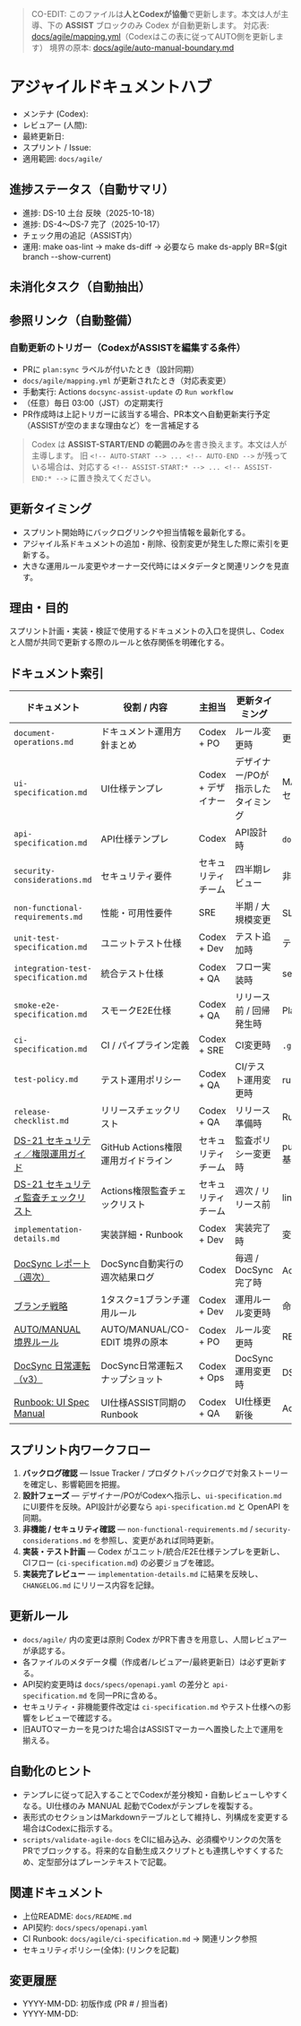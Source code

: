 > CO-EDIT: このファイルは**人とCodexが協働**で更新します。本文は人が主導、下の **ASSIST** ブロックのみ Codex が自動更新します。
> 対応表: [docs/agile/mapping.yml](./mapping.yml)（Codexはこの表に従ってAUTO側を更新します）
> 境界の原本: [docs/agile/auto-manual-boundary.md](./auto-manual-boundary.md)

# アジャイルドキュメントハブ

- メンテナ (Codex):
- レビュアー (人間):
- 最終更新日:
- スプリント / Issue:
- 適用範囲: `docs/agile/`

<!-- NOTE: メタデータセクション直後に配置する ASSIST ブロック。ステータスを最初に確認できるようにする -->
## 進捗ステータス（自動サマリ）
<!-- ASSIST-START:status -->
<!-- Codex がスプリント進捗を要約して書き換える領域 -->
- 進捗: DS-10 土台 反映（2025-10-18）
- 進捗: DS-4〜DS-7 完了（2025-10-17）
- チェック用の追記（ASSIST内）
- 運用: make oas-lint → make ds-diff → 必要なら make ds-apply BR=$(git branch --show-current)
<!-- ASSIST-END:status -->

<!-- NOTE: 進捗の下に未消化タスクを並べることで、参照順を固定 -->
## 未消化タスク（自動抽出）
<!-- ASSIST-START:tickets -->
<!-- Codex が PBI/issue から抽出した ToDo を列挙する領域 -->
<!-- ASSIST-END:tickets -->

<!-- NOTE: タスクの次に関連リンクを置き、参照の導線をまとめる -->
## 参照リンク（自動整備）
<!-- ASSIST-START:links -->
<!-- Codex が関連PR/ドキュ/テストへのリンクを挿入する領域 -->
<!-- ASSIST-END:links -->

### 自動更新のトリガー（CodexがASSISTを編集する条件）
- PRに `plan:sync` ラベルが付いたとき（設計同期）
- `docs/agile/mapping.yml` が更新されたとき（対応表変更）
- 手動実行: Actions `docsync-assist-update` の `Run workflow`
- （任意）毎日 03:00（JST）の定期実行
- PR作成時は上記トリガーに該当する場合、PR本文へ自動更新実行予定（ASSISTが空のままな理由など）を一言補足する

> Codex は **ASSIST-START/END の範囲のみ**を書き換えます。本文は人が主導します。
> 旧 `<!-- AUTO-START --> ... <!-- AUTO-END -->` が残っている場合は、対応する `<!-- ASSIST-START:* --> ... <!-- ASSIST-END:* -->` に置き換えてください。

## 更新タイミング
- スプリント開始時にバックログリンクや担当情報を最新化する。
- アジャイル系ドキュメントの追加・削除、役割変更が発生した際に索引を更新する。
- 大きな運用ルール変更やオーナー交代時にはメタデータと関連リンクを見直す。

## 理由・目的
スプリント計画・実装・検証で使用するドキュメントの入口を提供し、Codex と人間が共同で更新する際のルールと依存関係を明確化する。

## ドキュメント索引
<!-- ASSIST-START:index -->
| ドキュメント | 役割 / 内容 | 主担当 | 更新タイミング | 備考 |
| --- | --- | --- | --- | --- |
| `document-operations.md` | ドキュメント運用方針まとめ | Codex + PO | ルール変更時 | 更新手順・責務一覧 |
| `ui-specification.md` | UI仕様テンプレ | Codex + デザイナー | デザイナー/POが指示したタイミング | MANUAL起動: 人→Codex指示でセクション追加 |
| `api-specification.md` | API仕様テンプレ | Codex | API設計時 | `docs/specs/openapi.yaml` と同期 |
| `security-considerations.md` | セキュリティ要件 | セキュリティチーム | 四半期レビュー | 非機能要件と連携 |
| `non-functional-requirements.md` | 性能・可用性要件 | SRE | 半期 / 大規模変更 | SLOとRunbook参照 |
| `unit-test-specification.md` | ユニットテスト仕様 | Codex + Dev | テスト追加時 | テストケース毎に追記 |
| `integration-test-specification.md` | 統合テスト仕様 | Codex + QA | フロー実装時 | seed/cleanup明記 |
| `smoke-e2e-specification.md` | スモークE2E仕様 | Codex + QA | リリース前 / 回帰発生時 | Playwright等と同期 |
| `ci-specification.md` | CI / パイプライン定義 | Codex + SRE | CI変更時 | `.github/workflows` とリンク |
| `test-policy.md` | テスト運用ポリシー | Codex + QA | CI/テスト運用変更時 | run:integration 任意実行の基準 |
| `release-checklist.md` | リリースチェックリスト | Codex + QA | リリース準備時 | Run URL 記録欄つきチェック表 |
| [DS-21 セキュリティ／権限運用ガイド](./security-actions-guidelines.md) | GitHub Actions権限運用ガイドライン | セキュリティチーム | 監査ポリシー変更時 | pull_request_target/permissions 基準 |
| [DS-21 セキュリティ監査チェックリスト](./checklists/security-actions-audit.md) | Actions権限監査チェックリスト | セキュリティチーム | 週次 / リリース前 | lintスクリプト連携 |
| `implementation-details.md` | 実装詳細・Runbook | Codex + Dev | 実装完了時 | 変更時はテスト/CIと連携更新 |
| [DocSync レポート（週次）](docs/agile/report.md) | DocSync自動実行の週次結果ログ | Codex | 毎週 / DocSync完了時 | Actions Summaryを転記 |
| [ブランチ戦略](docs/agile/branching.md) | 1タスク=1ブランチ運用ルール | Codex + Dev | 運用ルール変更時 | 命名規約・Draft運用を定義 |
| [AUTO/MANUAL 境界ルール](docs/agile/auto-manual-boundary.md) | AUTO/MANUAL/CO-EDIT 境界の原本 | Codex + PO | ルール変更時 | README-agile.md と連携 |
| [DocSync 日常運転（v3）](docs/agile/runbooks/docsync-daily-v3.md) | DocSync日常運転スナップショット | Codex + Ops | DocSync運用変更時 | DS-17/18/18.1/14/20基準 |
| [Runbook: UI Spec Manual](docs/agile/runbooks/ui-spec-manual.md) | UI仕様ASSIST同期のRunbook | Codex + QA | UI仕様更新後 | Actions `ui-spec-manual` 手順 |
<!-- ASSIST-END:index -->

## スプリント内ワークフロー
1. **バックログ確認** — Issue Tracker / プロダクトバックログで対象ストーリーを確定し、影響範囲を把握。  
2. **設計フェーズ** — デザイナー/POがCodexへ指示し、`ui-specification.md` にUI要件を反映。API設計が必要なら `api-specification.md` と OpenAPI を同期。  
3. **非機能 / セキュリティ確認** — `non-functional-requirements.md` / `security-considerations.md` を参照し、変更があれば同時更新。  
4. **実装・テスト計画** — Codex がユニット/統合/E2E仕様テンプレを更新し、CIフロー (`ci-specification.md`) の必要ジョブを確認。  
5. **実装完了レビュー** — `implementation-details.md` に結果を反映し、`CHANGELOG.md` にリリース内容を記録。

## 更新ルール
- `docs/agile/` 内の変更は原則 Codex がPR下書きを用意し、人間レビュアーが承認する。
- 各ファイルのメタデータ欄（作成者/レビュアー/最終更新日）は必ず更新する。
- API契約変更時は `docs/specs/openapi.yaml` の差分と `api-specification.md` を同一PRに含める。
- セキュリティ・非機能要件改定は `ci-specification.md` やテスト仕様への影響をレビューで確認する。
- 旧AUTOマーカーを見つけた場合はASSISTマーカーへ置換した上で運用を揃える。

## 自動化のヒント
- テンプレに従って記入することでCodexが差分検知・自動レビューしやすくなる。UI仕様のみ MANUAL 起動でCodexがテンプレを複製する。
- 表形式のセクションはMarkdownテーブルとして維持し、列構成を変更する場合はCodexに指示する。
- `scripts/validate-agile-docs` をCIに組み込み、必須欄やリンクの欠落をPRでブロックする。将来的な自動生成スクリプトとも連携しやすくするため、定型部分はプレーンテキストで記載。

## 関連ドキュメント
- 上位README: `docs/README.md`
- API契約: `docs/specs/openapi.yaml`
- CI Runbook: `docs/agile/ci-specification.md` → 関連リンク参照
- セキュリティポリシー(全体): (リンクを記載)

## 変更履歴
- YYYY-MM-DD: 初版作成 (PR # / 担当者)
- YYYY-MM-DD:
